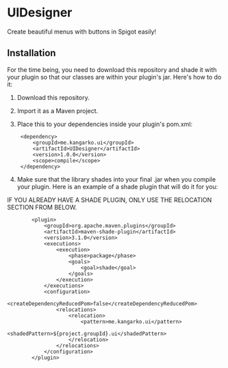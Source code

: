 # UIDesigner
Create beautiful menus with buttons in Spigot easily!

## Installation
For the time being, you need to download this repository and shade it with your plugin so that our classes are within your plugin's jar. Here's how to do it:

1. Download this repository.
2. Import it as a Maven project.
3. Place this to your dependencies inside your plugin's pom.xml:

		<dependency>
			<groupId>me.kangarko.ui</groupId>
			<artifactId>UIDesigner</artifactId>
			<version>1.0.0</version>
			<scope>compile</scope>
		</dependency>
    
4. Make sure that the library shades into your final .jar when you compile your plugin. Here is an example of a shade plugin that will do it for you:

IF YOU ALREADY HAVE A SHADE PLUGIN, ONLY USE THE RELOCATION SECTION FROM BELOW.

			<plugin>
				<groupId>org.apache.maven.plugins</groupId>
				<artifactId>maven-shade-plugin</artifactId>
				<version>3.1.0</version>
				<executions>
					<execution>
						<phase>package</phase>
						<goals>
							<goal>shade</goal>
						</goals>
					</execution>
				</executions>
				<configuration>
					<createDependencyReducedPom>false</createDependencyReducedPom>
					<relocations>
						<relocation>
							<pattern>me.kangarko.ui</pattern>
							<shadedPattern>${project.groupId}.ui</shadedPattern>
						</relocation>
					</relocations>
				</configuration>
			</plugin>

